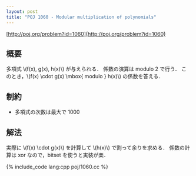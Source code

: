 ```yaml
---
layout: post
title: "POJ 1060 - Modular multiplication of polynomials"
---
```

[http://poj.org/problem?id=1060](http://poj.org/problem?id=1060)

## 概要
多項式 \\(f(x), g(x), h(x)\\) が与えられる．
係数の演算は modulo 2 で行う．
このとき，\\(f(x) \cdot g(x) \mbox{ modulo } h(x)\\) の係数を答える．

## 制約
- 多項式の次数は最大で 1000

## 解法
実際に \\(f(x) \cdot g(x)\\) を計算して \\(h(x)\\) で割って余りを求める．
係数の計算は xor なので，bitset を使うと実装が楽．

{% include_code lang:cpp poj/1060.cc %}
